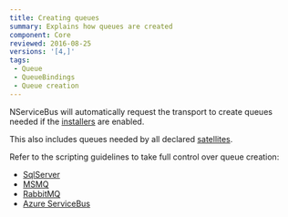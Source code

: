 ```yaml
---
title: Creating queues
summary: Explains how queues are created
component: Core
reviewed: 2016-08-25
versions: '[4,]'
tags:
 - Queue
 - QueueBindings
 - Queue creation
---
```


NServiceBus will automatically request the transport to create queues needed if the [installers](/nservicebus/operations/installers.md) are enabled.

This also includes queues needed by all declared [satellites](/nservicebus/satellites).

Refer to the scripting guidelines to take full control over queue creation:

* [SqlServer](/nservicebus/sqlserver/operations-scripting.md#create-queues)
* [MSMQ](/nservicebus/msmq/operations-scripting.md#create-queues)
* [RabbitMQ](/nservicebus/rabbitmq/operations-scripting.md#create-queues)
* [Azure ServiceBus](/nservicebus/azure-service-bus/operational-scripting.md)